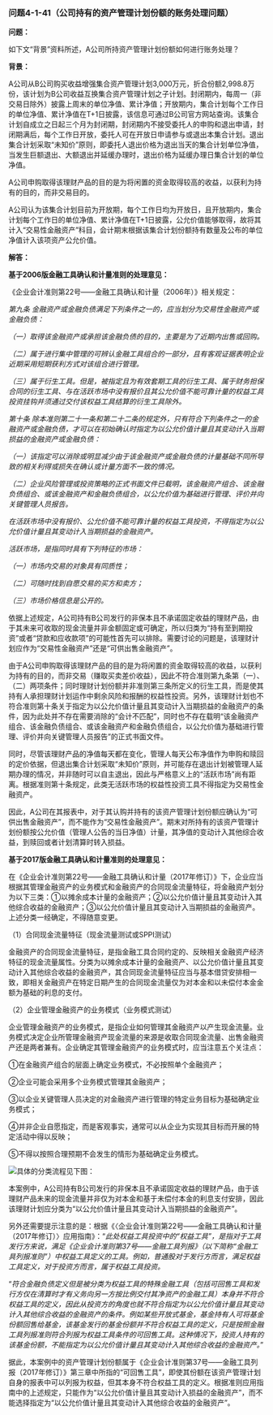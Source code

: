 ### 问题4-1-41（公司持有的资产管理计划份额的账务处理问题）

**问题：**

如下文“背景”资料所述，A公司所持资产管理计划份额如何进行账务处理？

**背景：**

A公司从B公司购买收益增强集合资产管理计划3,000万元，折合份额2,998.8万份，该计划为B公司收益互换集合资产管理计划之子计划。封闭期内，每周一（非交易日除外）披露上周末的单位净值、累计净值；开放期内，集合计划每个工作日的单位净值、累计净值在T+1日披露，该信息可通过B公司官方网站查询。该集合计划自成立之日起三个月为封闭期，封闭期内不接受委托人的申购和退出申请，封闭期满后，每个工作日开放，委托人可在开放日申请参与或退出本集合计划。退出集合计划采取“未知价”原则，即委托人退出价格为退出当天的集合计划单位净值，当发生巨额退出、大额退出并延缓办理时，退出价格为延缓办理日集合计划的单位净值。

A公司申购取得该理财产品的目的是为将闲置的资金取得较高的收益，以获利为持有的目的，而非交易目的。

A公司认为该集合计划目前为开放期，每个工作日均为开放日，且开放期内，集合计划每个工作日的单位净值、累计净值在T+1日披露，公允价值能够取得，故将其计入“交易性金融资产”科目，会计期末根据该集合计划份额持有数量及公布的单位净值计入该项资产公允价值。

**解答：**

**基于2006版金融工具确认和计量准则的处理意见：**

《企业会计准则第22号——金融工具确认和计量（2006年）》相关规定：

*第九条
金融资产或金融负债满足下列条件之一的，应当划分为交易性金融资产或金融负债：*

*（一）取得该金融资产或承担该金融负债的目的，主要是为了近期内出售或回购。*

*（二）属于进行集中管理的可辨认金融工具组合的一部分，且有客观证据表明企业近期采用短期获利方式对该组合进行管理。*

*（三）属于衍生工具。但是，被指定且为有效套期工具的衍生工具、属于财务担保合同的衍生工具、与在活跃市场中没有报价且其公允价值不能可靠计量的权益工具投资挂钩并须通过交付该权益工具结算的衍生工具除外。*

*第十条
除本准则第二十一条和第二十二条的规定外，只有符合下列条件之一的金融资产或金融负债，才可以在初始确认时指定为以公允价值计量且其变动计入当期损益的金融资产或金融负债：*

*（一）该指定可以消除或明显减少由于该金融资产或金融负债的计量基础不同所导致的相关利得或损失在确认或计量方面不一致的情况。*

*（二）企业风险管理或投资策略的正式书面文件已载明，该金融资产组合、该金融负债组合、或该金融资产和金融负债组合，以公允价值为基础进行管理、评价并向关键管理人员报告。*

*在活跃市场中没有报价、公允价值不能可靠计量的权益工具投资，不得指定为以公允价值计量且其变动计入当期损益的金融资产。*

*活跃市场，是指同时具有下列特征的市场：*

*（一）市场内交易的对象具有同质性；*

*（二）可随时找到自愿交易的买方和卖方；*

*（三）市场价格信息是公开的。*

依据上述规定，A公司持有B公司发行的非保本且不承诺固定收益的理财产品，由于其未来可收取的现金流量并非金额固定或可确定，所以归类为“持有至到期投资”或者“贷款和应收款项”的可能性首先可以排除。需要讨论的问题是，该理财计划应作为“交易性金融资产”还是“可供出售金融资产”。

由于A公司申购取得该理财产品的目的是为将闲置的资金取得较高的收益，以获利为持有的目的，而非交易（赚取买卖差价收益），因此不符合准则第九条第（一）、（二）两项条件；同时理财计划份额并非准则第三条所定义的衍生工具，而是使其持有人承担理财计划运作中剩余风险和报酬的权益性投资。另外，该理财计划也不符合准则第十条关于指定为以公允价值计量且其变动计入当期损益的金融资产的条件，因为此处并不存在需要消除的“会计不匹配”，同时也不存在载明“该金融资产组合、该金融负债组合、或该金融资产和金融负债组合，以公允价值为基础进行管理、评价并向关键管理人员报告”的正式书面文件。

同时，尽管该理财产品的净值每天都在变化，管理人每天公布净值作为申购和赎回的定价依据，但退出集合计划采取“未知价”原则，并可能存在退出计划被管理人延期办理的情况，并非随时可以自主退出，因此与严格意义上的“活跃市场”尚有距离。根据准则第十条规定，此类无活跃市场的权益性投资工具不得指定为交易性金融资产。

因此，A公司在其报表中，对于其认购并持有的该资产管理计划份额应确认为“可供出售金融资产”，而不能作为“交易性金融资产”。期末对所持有的该资产管理计划份额按公允价值（管理人公告的当日净值）计量，其净值的变动计入其他综合收益，到赎回或者计划清算时转入损益。

**基于2017版金融工具确认和计量准则的处理意见：**

在《企业会计准则第22号——金融工具确认和计量（2017年修订）》下，企业应当根据其管理金融资产的业务模式和金融资产的合同现金流量特征，将金融资产划分为以下三类：①以摊余成本计量的金融资产；②以公允价值计量且其变动计入其他综合收益的金融资产；③以公允价值计量且其变动计入当期损益的金融资产。上述分类一经确定，不得随意变更。

（1）合同现金流量特征（现金流量测试或SPPI测试）

金融资产的合同现金流量特征，是指金融工具合同约定的、反映相关金融资产经济特征的现金流量属性。分类为以摊余成本计量的金融资产、以公允价值计量且其变动计入其他综合收益的金融资产，其合同现金流量特征应当与基本借贷安排相一致，即相关金融资产在特定日期产生的合同现金流量仅为对本金和以未偿付本金金额为基础的利息的支付。

（2）企业管理金融资产的业务模式（业务模式测试）

企业管理金融资产的业务模式，是指企业如何管理其金融资产以产生现金流量。业务模式决定企业所管理金融资产现金流量的来源是收取合同现金流量、出售金融资产还是两者兼有。企业确定其管理金融资产的业务模式时，应当注意五个关注点：

①在金融资产组合的层面上确定业务模式，不必按照单个金融资产；

②企业可能会采用多个业务模式管理其金融资产；

③以企业关键管理人员决定的对金融资产进行管理的特定业务目标为基础确定业务模式；

④并非企业自愿指定，而是客观事实，通常可以从企业为实现其目标而开展的特定活动中得以反映；

⑤不得以按照合理预期不会发生的情形为基础确定业务模式。

![](media/53e844604108e5070e4212877669cb92.jpeg)具体的分类流程见下图：

本案例中，A公司持有B公司发行的非保本且不承诺固定收益的理财产品，由于该理财产品未来的现金流量并非仅为对本金和基于未偿付本金的利息支付安排，因此该理财计划应分类为“以公允价值计量且其变动计入当期损益的金融资产”。

另外还需要提示注意的是：根据《〈企业会计准则第22号——金融工具确认和计量（2017年修订）〉应用指南》：“*此处权益工具投资中的“权益工具”，是指对于工具发行方来说，满足《企业会计准则第37号——金融工具列报》（以下简称“金融工具列报准则”）中权益工具定义的工具。例如，普通股对于发行方而言，满足权益工具定义，对于投资方而言，属于权益工具投资。*

“*符合金融负债定义但是被分类为权益工具的特殊金融工具（包括可回售工具和发行方仅在清算时才有义务向另一方按比例交付其净资产的金融工具）本身并不符合权益工具的定义，因此从投资方的角度也就不符合指定为以公允价值计量且其变动计入其他综合收益的金融资产的条件。例如某些开放式基金，基金持有人可将基金份额回售给基金，该基金发行的基金份额并不符合权益工具的定义，只是按照金融工具列报准则符合列报为权益工具条件的可回售工具。这种情况下，投资人持有的该基金份额，不能指定为以公允价值计量且其变动计入其他综合收益的金融资产。*”

据此，本案例中的资产管理计划份额属于《企业会计准则第37号——金融工具列报（2017年修订）》第三章中所指的“可回售工具”，即使其份额在该资产管理计划自身的报表中可以列报为权益，但其本身不符合权益工具的定义。根据准则应用指南中的上述规定，只能作为“以公允价值计量且其变动计入损益的金融资产”，而不能选择指定为“以公允价值计量且其变动计入其他综合收益的金融资产”。